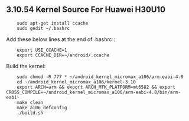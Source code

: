 3.10.54 Kernel Source For Huawei H30U10
------

		sudo apt-get install ccache
		sudo gedit ~/.bashrc
Add these below lines at the end of .bashrc :

		export USE_CCACHE=1
		export CCACHE_DIR=~/android/.ccache

Build the kernel:

		sudo chmod -R 777 * ~/android_kernel_micromax_a106/arm-eabi-4.8
		cd ~/android_kernel_micromax_a106/kernel-3.10
		export ARCH=arm && export ARCH_MTK_PLATFORM=mt6582 && export CROSS_COMPILE=~/android_kernel_micromax_a106/arm-eabi-4.8/bin/arm-eabi-
		make clean
		make a106_defconfig
		./build.sh
